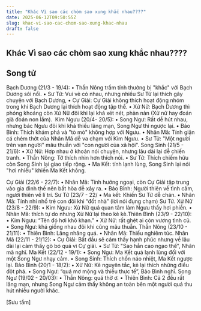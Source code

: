 ```yaml
---
title: "Khác Vì sao các chòm sao xung khắc nhau????"
date: 2025-06-12T09:50:55Z
slug: khac-vi-sao-cac-chom-sao-xung-khac-nhau
draft: false
---
```


## Khác Vì sao các chòm sao xung khắc nhau????

## Song tử

​Bạch Dương (21/3 - 19/4):
• Thần Nông trầm tính thường bị "khắc" với Bạch Dương sôi nổi. 
• Sư Tử: Vui vẻ có nhau, nhưng nhiều Sư Tử lại thích gây chuyện với Bạch Dương,
• Cự Giải: Cự Giải không thích hoạt động nhóm trong khi Bạch Dương lại thích hoạt động tập thể.
• Xử Nữ: Bạch Dương thì phóng khoáng còn Xử Nữ đôi khi lại khá xét nét, phàn nàn (Xử nữ hay đoán già đoán non lắm).
​
Kim Ngưu (20/4- 20/5):
• Song Ngư: Rất dễ hút nhau, nhưng bác Ngưu đôi khi khá thiếu lãng mạn, Song Ngư thì ngược lại.
• Bảo Bình: Thích khám phá và "tò mò" không hợp với Ngưu.
• Nhân Mã: Tính giận cá chém thớt của Nhân Mã dễ va chạm với Kim Ngưu.
• Sư Tử: "Một người trên vạn người" mâu thuẫn với "con người của xã hội".
​Song Sinh (21/5 - 21/6):
• Xử Nữ: Hợp nhau ở khoản nói chuyện, nhưng lâu dài lại dễ chiến tranh.
• Thần Nông: Tớ thích nhìn hơn thích nói.
• Sư Tử: Thích chiếm hữu còn Song Sinh lại giao tiếp rộng.
• Ma Kết: tính lạnh lùng, Song Sinh lại nói "hơi nhiều" khiến Ma Kết không.

​Cự Giải (22/6 - 22/7):
• Nhân Mã: Tính hướng ngoại, còn Cự Giải tập trung vào gia đình thế nên bất hòa dễ xảy ra.
• Bảo Bình: Người thiên về tình cảm, người thiên về lí trí.
​Sư Tử (23/7 - 22/
• Ma kết: Khiến Sư Tử dễ chán.
• Nhân Mã: Tính nhí nhố trẻ con đôi khi “đốt nhà” (lời nói đụng chạm) Sư Tử.
​Xử Nữ (23/8 - 22/9):
• Kim Ngưu: Xử Nữ quá quan tâm làm Ngưu thấy hơi phiền.
• Nhân Mã: thích tự do nhưng Xử Nữ lại theo kè kè.
​Thiên Bình (23/9 - 22/10):
• Kim Ngưu: “Tên đó hơi khô khan.”
• Xử Nữ: rất ghét ai còn vương tình cũ.
• Song Ngư: khá giống nhau đôi khi cũng mâu thuẫn.
​Thần Nông (23/10 - 21/11):
• Thiên Bình: Lăng nhăng quá.
• Nhân Mã: Thiếu nghiêm túc.
​Nhân Mã (22/11 - 21/12):
• Cự Giải: Bắt đầu sẽ cảm thấy hạnh phúc nhưng về lâu dài lại cảm thấy gò bó quá vì Cự giải.
• Sư Tử: "Sao hắn cao ngạo thế", Nhân mã nghĩ.
​Ma Kết (22/12 - 19/1):
• Song Ngư: Ma Kết quá lạnh lùng đối với một Song Ngư nhạy cảm.
• Song Sinh: Thích chốn náo nhiệt, Ma Kết ngược lại.
Bảo Bình (20/1 - 18/2):
• Xử Nữ: Kẻ nguyên tắc, kẻ lại thích những điều đột phá.
• Song Ngư: “quá mơ mộng và thiếu thực tế”, Bảo Bình nghĩ.
​Song Ngư (19/02 - 20/03):
• Thần Nông: quá thờ ơ.
• Thiên Bình: Cả 2 đều rất lãng mạn, nhưng Song Ngư cảm thấy không an toàn bên một người quá thu hút nhiều người khác.

[Sưu tầm]